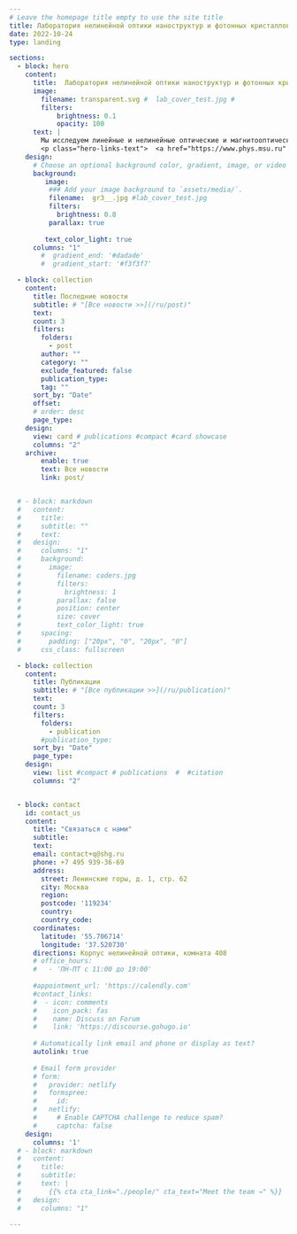 ```yaml
---
# Leave the homepage title empty to use the site title
title: Лаборатория нелинейной оптики наноструктур и фотонных кристаллов
date: 2022-10-24
type: landing

sections:
  - block: hero
    content:
      title:  Лаборатория нелинейной оптики наноструктур и фотонных кристаллов
      image:
        filename: transparent.svg #  lab_cover_test.jpg #
        filters:
            brightness: 0.1
            opacity: 100
      text: | 
        Мы исследуем линейные и нелинейные оптические и магнитооптические эффекты в микроструктурах, метаматериалах и фотонных кристаллах, а также изготавливаем микроструктуры методом двухфотонной лазерной литографии. 
        <p class="hero-links-text">  <a href="https://www.phys.msu.ru" target="_blank" style="color: #d1d3d7;">Физический факультет МГУ</a> <br>  <a href="https://quantum.phys.msu.ru/ru"  target="_blank" style="color: #d1d3d7;">Кафедра квантовой электроники</a> </p>
    design:
      # Choose an optional background color, gradient, image, or video
      background:
         image:
          ### Add your image background to `assets/media/`.
          filename:  gr3__.jpg #lab_cover_test.jpg
          filters:
            brightness: 0.8
          parallax: true
          
         text_color_light: true
      columns: "1"
        #  gradient_end: '#dadade'
        #  gradient_start: '#f3f3f7'

  - block: collection
    content:
      title: Последние новости
      subtitle: # "[Все новости >>](/ru/post)"
      text:
      count: 3
      filters:
        folders: 
          - post
        author: ""
        category: ""
        exclude_featured: false
        publication_type: 
        tag: ""
      sort_by: "Date"
      offset: 
      # order: desc
      page_type: 
    design:
      view: card # publications #compact #card showcase
      columns: "2"
    archive:
        enable: true
        text: Все новости
        link: post/


  # - block: markdown
  #   content:
  #     title:
  #     subtitle: ""
  #     text:
  #   design:
  #     columns: "1"
  #     background:
  #       image:
  #         filename: coders.jpg
  #         filters:
  #           brightness: 1
  #         parallax: false
  #         position: center
  #         size: cover
  #         text_color_light: true
  #     spacing:
  #       padding: ["20px", "0", "20px", "0"]
  #     css_class: fullscreen

  - block: collection
    content:
      title: Публикации
      subtitle: # "[Все публикации >>](/ru/publication)"
      text:
      count: 3
      filters:
        folders:
          - publication
        #publication_type: 
      sort_by: "Date"
      page_type: 
    design:
      view: list #compact # publications  #  #citation
      columns: "2"


  - block: contact
    id: contact_us
    content:
      title: "Связаться с нами"
      subtitle: 
      text: 
      email: contact+q@shg.ru
      phone: +7 495 939-36-69
      address:
        street: Ленинские горы, д. 1, стр. 62
        city: Москва
        region: 
        postcode: '119234'
        country: 
        country_code: 
      coordinates:
        latitude: '55.706714'
        longitude: '37.520730'
      directions: Корпус нелинейной оптики, комната 408
      # office_hours:
      #   - 'ПН-ПТ с 11:00 до 19:00'
        
      #appointment_url: 'https://calendly.com'
      #contact_links:
      #  - icon: comments
      #    icon_pack: fas
      #    name: Discuss on Forum
      #    link: 'https://discourse.gohugo.io'
    
      # Automatically link email and phone or display as text?
      autolink: true
    
      # Email form provider
      # form:
      #   provider: netlify
      #   formspree:
      #     id:
      #   netlify:
      #     # Enable CAPTCHA challenge to reduce spam?
      #     captcha: false
    design:
      columns: '1'
  # - block: markdown
  #   content:
  #     title:
  #     subtitle:
  #     text: |
  #       {{% cta cta_link="./people/" cta_text="Meet the team →" %}}
  #   design:
  #     columns: "1"

---
```

